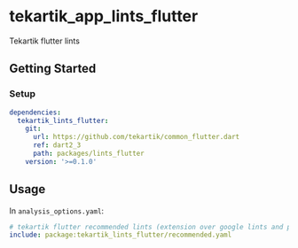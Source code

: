 # tekartik_app_lints_flutter

Tekartik flutter lints

## Getting Started

### Setup

```yaml
dependencies:
  tekartik_lints_flutter:
    git:
      url: https://github.com/tekartik/common_flutter.dart
      ref: dart2_3
      path: packages/lints_flutter
    version: '>=0.1.0'
```

## Usage

In `analysis_options.yaml`:

```yaml
# tekartik flutter recommended lints (extension over google lints and pedantic)
include: package:tekartik_lints_flutter/recommended.yaml
```